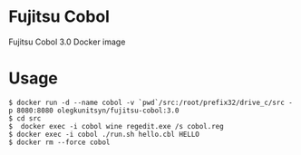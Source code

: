 # Fujitsu Cobol
Fujitsu Cobol 3.0 Docker image

# Usage
```
$ docker run -d --name cobol -v `pwd`/src:/root/prefix32/drive_c/src -p 8080:8080 olegkunitsyn/fujitsu-cobol:3.0
$ cd src
$  docker exec -i cobol wine regedit.exe /s cobol.reg
$ docker exec -i cobol ./run.sh hello.cbl HELLO
$ docker rm --force cobol
```
